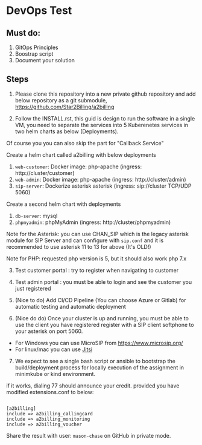 # DevOps Test

## Must do:

1. GitOps Principles
2. Boostrap script
3. Document your solution
## Steps

1. Please clone this repository into a new private github repository and add below repository as a git submodule,
https://github.com/Star2Billing/a2billing


2. Follow the INSTALL.rst, this guid is design to run the software in a single VM,
you need to separate the services into 5 Kuberenetes services in two helm charts as below (Deployments).

Of course you you can also skip the part for "Callback Service"

Create a helm chart called a2billing with below deployments

1. `web-customer`: Docker image: php-apache (ingress: http://cluster/customer)
2. `web-admin`: Docker image: php-apache (ingress: http://cluster/admin)
3. `sip-server`: Dockerize asterisk asterisk (ingress:  sip://cluster TCP/UDP 5060)

Create a second helm chart with deployments
1. `db-server`: mysql 
2. `phpmyadmin`: phpMyAdmin (ingress: http://cluster/phpmyadmin)

Note for the Asterisk: you can use CHAN_SIP which is the legacy asterisk module for SIP Server and can configure with `sip.conf` 
and it is recommended to use asterisk 11 to 13 for above (It's OLD!)

Note for PHP: requested php version is 5, but it should also work php 7.x 

3. Test customer portal : try to register when navigating to customer 

4. Test admin portal : you must be able to login and see the customer you just registered

5. (Nice to do) Add CI/CD  Pipeline (You can choose Azure or Gitlab) for automatic testing and automatic deployment

6. (Nice do do) Once your cluster is up and running, you must be able to use the client you have registered
register with a SIP client softphone to your asterisk on port 5060.

- For Windows you can use MicroSIP from https://www.microsip.org/
- For linux/mac you can use [Jitsi](https://jitsi.org/downloads/)

7. We expect to see a single bash script or ansible to bootstrap the build/deployment process for locally execution of the assignment in
minimkube or kind environment.

if it works, dialing 77 should announce your credit. provided you have modified extensions.conf to below:

```

[a2billing]
include => a2billing_callingcard
include => a2billing_monitoring
include => a2billing_voucher

```

Share the result with user: `mason-chase` on GitHub in private mode.
